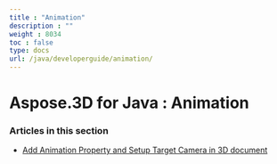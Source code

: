 ```yaml
---
title : "Animation" 
description : "" 
weight : 8034 
toc : false
type: docs
url: /java/developerguide/animation/
---
```


# Aspose.3D for Java : Animation


### Articles in this section

*    [Add Animation Property and Setup Target Camera in 3D document](https://docs2.aspose.com/3d/java/developerguide/animation/add+animation+property+and+setup+target+camera+in+3d+document/)    

           

 

